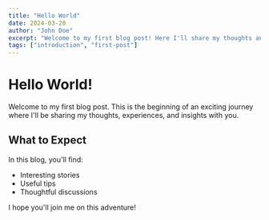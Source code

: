 ```yaml
---
title: "Hello World"
date: 2024-03-20
author: "John Doe"
excerpt: "Welcome to my first blog post! Here I'll share my thoughts and experiences."
tags: ["introduction", "first-post"]
---
```


# Hello World!

Welcome to my first blog post. This is the beginning of an exciting journey where I'll be sharing my thoughts, experiences, and insights with you.

## What to Expect

In this blog, you'll find:
- Interesting stories
- Useful tips
- Thoughtful discussions

I hope you'll join me on this adventure!